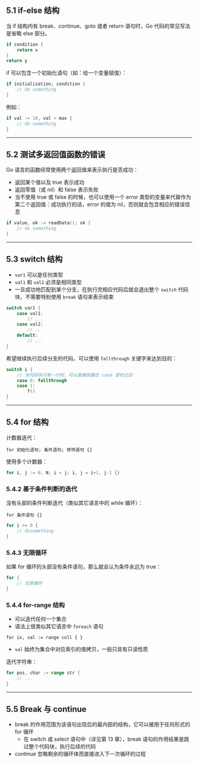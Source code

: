 ## 5.1 if-else 结构

当 if 结构内有 break、continue、goto 或者 return 语句时，Go 代码的常见写法是省略 else 部分。

```go
if condition {
    return x
}
return y
```

if 可以包含一个初始化语句（如：给一个变量赋值）：

```go
if initialization; condition {
    // do something
}
```

例如：

```go
if val := 10, val > max {
    // do something
}
```

----

## 5.2 测试多返回值函数的错误

Go 语言的函数经常使用两个返回值来表示执行是否成功：

- 返回某个值以及 true 表示成功
- 返回零值（或 nil）和 false 表示失败
- 当不使用 true 或 false 的时候，也可以使用一个 error 类型的变量来代替作为第二个返回值：成功执行的话，error 的值为 nil，否则就会包含相应的错误信息

```go
if value, ok := readData(); ok {
    // do something
}
```

----

## 5.3 switch 结构

- `var1` 可以是任何类型
- `val1` 和 `val2` 必须是相同类型
- 一旦成功地匹配到某个分支，在执行完相应代码后就会退出整个 `switch` 代码块，不需要特别使用 `break` 语句来表示结束

```go
switch var1 {
    case val1:
        // ...
    case val2:
        // ...
    default:
        // ...
}
```

希望继续执行后续分支的代码，可以使用 `fallthrough` 关键字来达到目的：

```go
switch i {
    // 当代码块只有一行时，可以直接放置在 case 语句之后
    case 0: fallthrough
    case 1:
        f()
}
```

----

## 5.4 for 结构

计数器迭代：

```
for 初始化语句; 条件语句; 修饰语句 {}
```

使用多个计数器：

```go
for i, j := 0, N; i < j; i, j = i+1, j-1 {}
```

### 5.4.2 基于条件判断的迭代

没有头部的条件判断迭代（类似其它语言中的 while 循环）：

```
for 条件语句 {}
```

```go
for i >= 0 {
    // dosomething
}
```

### 5.4.3 无限循环

如果 for 循环的头部没有条件语句，那么就会认为条件永远为 true：

```go
for {
    // 无限循环
}
```

### 5.4.4 for-range 结构

- 可以迭代任何一个集合
- 语法上很类似其它语言中 `foreach` 语句

```
for ix, val := range coll { }
```

- `val` 始终为集合中对应索引的值拷贝，一般只具有只读性质

迭代字符串：

```go
for pos, char := range str {
    // ...
}
```

----

## 5.5 Break 与 continue

- break 的作用范围为该语句出现后的最内部的结构，它可以被用于任何形式的 for 循环
  - 在 switch 或 select 语句中（详见第 13 章），break 语句的作用结果是跳过整个代码块，执行后续的代码
- continue 忽略剩余的循环体而直接进入下一次循环的过程